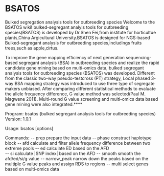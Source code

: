 # BSATOS
Bulked segregation analysis tools for outbreeding species
Welcome to the BSATOS wiki! bulked-segregant analyis tools for outbreeding species(BSATOS) is developed by Dr.Shen Fei,from institute for horticultue plants,China Argicultural University.BSATOS is designed for NGS-based Bulked-segregant analysis for outbreeding species,includings fruits trees,such as apple,cirtus.

To improve the gene mapping efficiency of next generation sequencing-based segregant analysis (BSA) in outbreeding species and realize the rapid candidate gene mining based on multi-omics data, bulked segregant analysis tools for outbreeding species (BSATOS) was developed. Different from the classic two-way pseudo-testcross (PT) strategy, Local phased 3-way BSA mapping strategy was introduced to use three type of segregate makers unbiased. After comparing different statistical methods to evaluate the allele frequency difference, G value method was selected(Paul M. Magwene 2011). Multi-round G value screening and multi-omics data based gene mining were also integrated.****





Program: bsatos (bulked segregant analysis tools for outbreeding species)
Version: 1.0.1

Usage:  bsatos <command> [options]

Commands:
  -- prep    prepare the input data
  -- phase   construct haplotype block 
  -- afd     calculate and filter allele frequency difference between two extreme pools
  -- ed      calculate ED based on the AFD  
  -- si      calculate |SNP index| based on the AFD
  -- smooth  smooth the afd/ed/si/g value 
  -- narrow_peak narrow down the peaks based on the multiple G value peaks and assign RDS to regions
  -- multi select genes based on multi-omics data 




